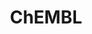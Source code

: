 ---
bigquery: https://console.cloud.google.com/bigquery?p=patents-public-data&d=ebi_chembl&page=dataset
citation: '"The ChEMBL database in 2017." Anna Gaulton, Anne Hersey, Michał Nowotka,
  A Patrícia Bento, Jon Chambers, David Mendez, Prudence Mutowo, Francis Atkinson,
  Louisa J Bellis, Elena Cibrián-Uhalte, Mark Davies, Nathan Dedman, Anneli Karlsson,
  María Paula Magariños, John P Overington, George Papadatos, Ines Smit, Andrew R
  Leach Nucleic acids Research (2017) 45 (Database Issue), D945-D954'
contributors: European Bioinformatics Institute
cost: None
description: ChEMBL Data is a manually curated database of small molecules used in
  drug discovery, including information about existing patented drugs.
documentation: 'schema: https://www.ebi.ac.uk/chembl/db_schema


  '
last_edit: 04/06/2022, 06:55:07
location: https://console.cloud.google.com/marketplace/product/google_patents_public_datasets/chembl
maintained_by: EMBL-EBI, an outstation of European Molecular Biology Laboratory
related_publications: '

  ChEMBL: towards direct deposition of bioassay data.


  Mendez D, Gaulton A, Bento AP, Chambers J, De Veij M, Félix E, Magariños MP, Mosquera
  JF, Mutowo P, Nowotka M, Gordillo-Marañón M, Hunter F, Junco L, Mugumbate G, Rodriguez-Lopez
  M, Atkinson F, Bosc N, Radoux CJ, Segura-Cabrera A, Hersey A, Leach AR.


  — Nucleic Acids Res. 2019; 47(D1):D930-D940. doi: 10.1093/nar/gky1075

  '
schema_fields:
- l8
- frac_class_id
- smid
- alogp
- subgroup
- tid_fixed
- cellosaurus_id
- frac_code
- l5
- country
- level5
- confidence
- version
- usan_stem_definition
- target_mapping
- assay_source
- first_page
- cx_logp
- published_relation
- level2
- tissue_id
- assay_tax_id
- bto_id
- stem
- drug_substance_flag
- bei
- irac_class_id
- cx_most_apka
- ingredient
- mw_freebase
- authors
- target_type
- title
- prediction_method
- pchembl_value
- pathway_key
- standard_units
- start_position
- relation
- withdrawn_year
- updated_on
- molecular_species
- standard_inchi_key
- year
- site_residues
- full_mwt
- acd_logp
- who_extra
- tbl
- usan_stem
- last_active
- num_lipinski_ro5_violations
- met_comment
- parenteral
- innovator_company
- qed_weighted
- volume
- activity_id
- cell_source_tax_id
- ad_type
- lle
- activity_count
- mc_target_name
- alert_set_id
- enzyme_tid
- pref_name
- stem_class
- oc_id
- aspect
- relationship_desc
- patent_no
- heavy_atoms
- bao_endpoint
- rtb
- usan_stem_id
- level4
- company
- normal_range_max
- parent_go_id
- upper_value
- assay_param_id
- ddd_units
- l3
- oral
- warning_id
- drug_record_id
- prodrug
- efo_id
- ddd_comment
- delist_flag
- mc_tax_id
- mc_target_type
- synonyms
- warning_description
- job_id
- src_short_name
- uberon_id
- indref_id
- relationship
- submission_date
- activity_comment
- hba
- met_id
- comments
- patent_use_code
- class_type
- psa
- black_box_warning
- standard_relation
- cell_id
- product_id
- published_value
- src_assay_id
- canonical_smiles
- approval_date
- natural_product
- sitecomp_id
- l2
- domain_id
- withdrawn_class
- ddd_admr
- updated_by
- assay_organism
- indication_class
- assay_id
- applicant_full_name
- hba_lipinski
- availability_type
- assay_category
- status
- doc_id
- syn_type
- warning_country
- parent_id
- entity_id
- structure_type
- log_id
- path
- bao_format
- molregno
- standard_text_value
- active_ingredient
- related_tid
- definition
- isoform
- clo_id
- assay_tissue
- mecref_id
- class_level
- withdrawn_country
- previous_company
- compound_name
- max_phase
- active_molregno
- abstract
- hrac_class_id
- topical
- alert_name
- relationship_type
- standard_flag
- db_source
- mol_irac_id
- cx_most_bpka
- published_type
- sequence_md5sum
- first_approval
- efo_term
- src_id
- hbd
- annotation
- warnref_id
- protein_class_desc
- data_validity_comment
- value
- parent_molregno
- cx_logd
- standard_value
- sequence
- as_id
- co_stem_id
- assay_subcellular_fraction
- component_id
- publication_number
- alert_id
- cell_source_organism
- l1
- target_desc
- molsyn_id
- orig_description
- hbd_lipinski
- molecule_type
- source_domain_id
- level2_description
- targrel_id
- type
- cidx
- variant_id
- biocomp_id
- assay_type
- accession
- compd_id
- acd_most_apka
- who_name
- ddd_id
- component_synonym
- db_version
- aromatic_rings
- site_id
- domain_description
- warning_class
- route
- set_name
- level4_description
- prod_pat_id
- enzyme_name
- mw_monoisotopic
- protclasssyn_id
- helm_notation
- record_id
- issue
- num_alerts
- mc_organism
- drug_product_flag
- action_type
- smarts
- warning_year
- potential_duplicate
- targcomp_id
- drugind_id
- chirality
- level1
- mechanism_of_action
- homologue
- domain_name
- hrac_code
- result_flag
- cl_lincs_id
- met_conversion
- mc_target_accession
- mesh_id
- direct_interaction
- warning_type
- pubmed_id
- go_id
- binding_site_comment
- cell_ontology_id
- caloha_id
- level3_description
- atc_code
- patent_expire_date
- research_stem
- assay_test_type
- last_page
- idx
- usan_substem
- doi
- usan_year
- end_position
- ref_id
- mechanism_comment
- assay_class_id
- inorganic_flag
- mol_atc_id
- standard_upper_value
- parameter_value
- mec_id
- selectivity_comment
- standard_inchi
- patent_id
- doc_type
- molfile
- molecular_mechanism
- assay_strain
- sei
- confidence_score
- strength
- description
- polymer_flag
- l7
- dosage_form
- trade_name
- parameter_type
- tid
- compsyn_id
- comp_go_id
- priority
- full_molformula
- source
- bao_id
- aidx
- mesh_heading
- metabolite_record_id
- units
- label
- l6
- parent_type
- level1_description
- acd_logd
- standard_type
- src_compound_id
- text_value
- published_units
- mutation
- ap_id
- first_in_class
- nda_type
- site_name
- creation_date
- assay_desc
- normal_range_min
- max_phase_for_ind
- organism
- ass_cls_map_id
- ref_url
- protein_class_synonym
- entity_type
- journal
- toid
- ridx
- tax_id
- metref_id
- component_type
- substrate_record_id
- short_name
- comp_class_id
- acd_most_bpka
- withdrawn_reason
- actsm_id
- downgraded
- src_description
- pathway_id
- cell_description
- species_group_flag
- std_act_id
- formulation_id
- name
- qudt_units
- ro3_pass
- dosed_ingredient
- stat
- ref_type
- curated_by
- withdrawn_flag
- compound_key
- curation_comment
- major_class
- uo_units
- rgid
- therapeutic_flag
- protein_class_id
- predbind_id
- cpd_str_alert_id
- l4
- level3
- ddd_value
- disease_efficacy
- num_ro5_violations
- mol_hrac_id
- assay_cell_type
- domain_type
- res_stem_id
- le
- irac_code
- chebi_par_id
- chembl_id
- cell_name
- mol_frac_id
- cell_source_tissue
shortname: chembl
tags:
- biotechnology
- health
- chemical
- bioinformatics
- medical
terms_of_use: CC BY-SA 3.0
title: ChEMBL
uuid: e232a192-965c-4ec9-904c-155b6dfe56c5
---